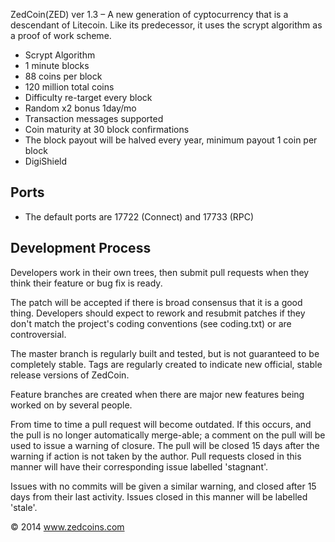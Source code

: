 ﻿ZedCoin(ZED) ver 1.3 – A new generation of cyptocurrency that is a descendant of Litecoin. Like its predecessor, it uses the scrypt algorithm as a proof of work scheme.

- Scrypt Algorithm
- 1 minute blocks
- 88 coins per block
- 120 million total coins
- Difficulty re-target every block
- Random x2 bonus 1day/mo
- Transaction messages supported
- Coin maturity at 30 block confirmations
- The block payout will be halved every year, minimum payout 1 coin per block
- DigiShield


Ports
-----

- The default ports are 17722 (Connect) and 17733 (RPC)


Development Process
-------------------

Developers work in their own trees, then submit pull requests when
they think their feature or bug fix is ready.

The patch will be accepted if there is broad consensus that it is a
good thing.  Developers should expect to rework and resubmit patches
if they don't match the project's coding conventions (see coding.txt)
or are controversial.

The master branch is regularly built and tested, but is not guaranteed
to be completely stable. Tags are regularly created to indicate new
official, stable release versions of ZedCoin.

Feature branches are created when there are major new features being
worked on by several people.

From time to time a pull request will become outdated. If this occurs, and
the pull is no longer automatically merge-able; a comment on the pull will
be used to issue a warning of closure. The pull will be closed 15 days
after the warning if action is not taken by the author. Pull requests closed
in this manner will have their corresponding issue labelled 'stagnant'.

Issues with no commits will be given a similar warning, and closed after
15 days from their last activity. Issues closed in this manner will be 
labelled 'stale'. 

 © 2014 www.zedcoins.com
